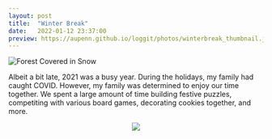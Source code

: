 ```yaml
---
layout: post
title:  "Winter Break"
date:   2022-01-12 23:37:00
preview: https://aupenn.github.io/loggit/photos/winterbreak_thumbnail.jpg
---
```


![Forest Covered in Snow](https://aupenn.github.io/loggit/photos/winterbreak_real.JPG)

Albeit a bit late, 2021 was a busy year. During the holidays, my family had caught COVID. However, my family was determined to enjoy 
our time together. We spent a large amount of time building festive puzzles, competiting with various board games, decorating cookies together, and more. 


<p align="center">
  <img src="https://aupenn.github.io/loggit/photos/snowgingerbreadman.JPG" />
</p>

<!--
In addition to the various activities I mentioned, my family also watched a few films. I missed the majority of these films. However, I joined my family for one movie
of my choice. 

On a whim, I chose a film that a friend casually recommended and I believe it has become one of my favorite movies. 

![12 Angry Men Poster](/photos/12angrymen.jpg)

The film is called **12 Angry Men (1957)**. 

I was unfamiliar with this film upon finding it. I was not aware it frequently was listed on lists listing the "best films of all time." 
After watching it, I find myself to list it among my favorites as well. As you likely would gather off the title, the film is largely compelling
because of its characters. The characters themselves feel like legitimate people as they battle it out just over an hour and a half. Throughout the film's length,
they largely find themselves coming to terms with the decision they have to make and the responsibilty they've been trusted with. The various perspectives and mindsets
at play throughout the film make it a compelling drama and one I could easily recommend. Frankly, I find it to be a must-watch and would encourage you to place it 
at the top of your watchlist. 
-->

